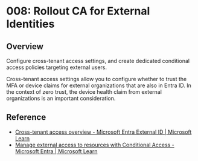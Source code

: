 # 008: Rollout CA for External Identities

## Overview

Configure cross-tenant access settings, and create dedicated conditional access policies targeting external users. 

Cross-tenant access settings allow you to configure whether to trust the MFA or device claims for external organizations that are also in Entra ID. In the context of zero trust, the device health claim from external organizations is an important consideration.

## Reference

* [Cross-tenant access overview - Microsoft Entra External ID | Microsoft Learn](https://learn.microsoft.com/en-us/entra/external-id/cross-tenant-access-overview)
* [Manage external access to resources with Conditional Access - Microsoft Entra | Microsoft Learn](https://learn.microsoft.com/en-us/entra/architecture/7-secure-access-conditional-access)
